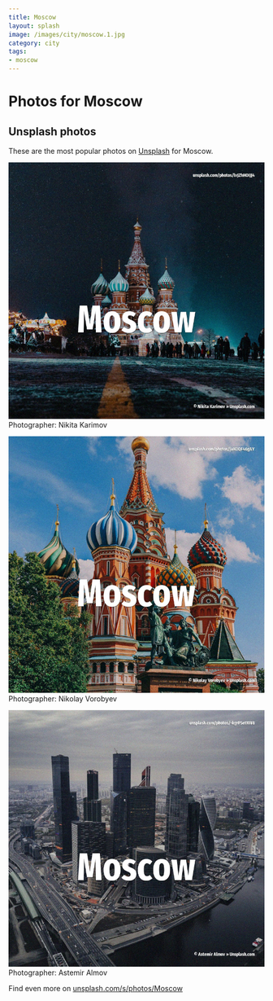 ```yaml
---
title: Moscow
layout: splash
image: /images/city/moscow.1.jpg
category: city
tags:
- moscow
---
```

# Photos for Moscow
 
## Unsplash photos
These are the most popular photos on [Unsplash](https://unsplash.com) for Moscow.
 
![Moscow](/images/city/moscow.1.jpg)
Photographer:  Nikita Karimov
 
![Moscow](/images/city/moscow.2.jpg)
Photographer:  Nikolay Vorobyev
 
![Moscow](/images/city/moscow.3.jpg)
Photographer:  Astemir Almov
 
Find even more on [unsplash.com/s/photos/Moscow](https://unsplash.com/s/photos/Moscow)
 
